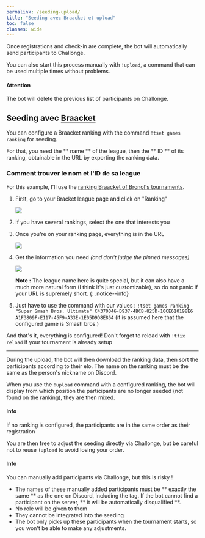 ```yaml
---
permalink: /seeding-upload/
title: "Seeding avec Braacket et upload"
toc: false
classes: wide
---
```


Once registrations and check-in are complete, the bot will automatically send participants to Challonge.

You can also start this process manually with `!upload`, a command that can be used multiple times without problems.

<div markdown="1" class="notice--danger">

<h4 class="no_toc">Attention</h4>

The bot will delete the previous list of participants on Challonge.

</div>

## Seeding avec [Braacket](https://braacket.com/)

You can configure a Braacket ranking with the command `!tset games ranking` for seeding.

For that, you need the ** name ** of the league, then the ** ID ** of its ranking, obtainable in the URL by exporting the ranking data.

### Comment trouver le nom et l'ID de sa league

For this example, I'll use the [ranking Braacket of Bronol's tournaments](https://braacket.com/league/C4370046-D937-4BCB-825D-10CE610198E6/).

1. First, go to your Bracket league page and click on "Ranking"
   
   ![](https://i.imgur.com/BjWuUvr.png)

2. If you have several rankings, select the one that interests you

3. Once you're on your ranking page, everything is in the URL

   ![](https://i.imgur.com/FtFG1Jl.png)

4. Get the information you need *(and don't judge the pinned messages)*

   ![](https://i.imgur.com/qwOzhXv.png)

   **Note :** The league name here is quite special, but it can also have a much more natural form (I think it's just customizable), so do not panic if your URL is supremely short.
   {: .notice--info}

5. Just have to use the command with our values : `!tset games ranking "Super Smash Bros. Ultimate" C4370046-D937-4BCB-825D-10CE610198E6 A1F3809F-E117-45F9-A33E-1E05D9D8E864` (it is assumed here that the configured game is Smash bros.)

And that's it, everything is configured! Don't forget to reload with `!tfix reload` if your tournament is already setup

----

During the upload, the bot will then download the ranking data, then sort the participants according to their elo. The name on the ranking must be the same as the person's nickname on Discord.

When you use the `!upload` command with a configured ranking, the bot will display from which position the participants are no longer seeded (not found on the ranking), they are then mixed.

<div markdown="1" class="notice--info">

<h4 class="no_toc">Info</h4>

If no ranking is configured, the participants are in the same order as their registration

</div>

You are then free to adjust the seeding directly via Challonge, but be careful not to reuse `!upload` to avoid losing your order.

<div markdown="1" class="notice--warning">

<h4 class="no_toc">Info</h4>

You can manually add participants via Challonge, but this is risky !

- The names of these manually added participants must be ** exactly the same ** as the one on Discord, including the tag. If the bot cannot find a participant on the server, ** it will be automatically disqualified **.
- No role will be given to them
- They cannot be integrated into the seeding
- The bot only picks up these participants when the tournament starts, so you won't be able to make any adjustments.

</div>
